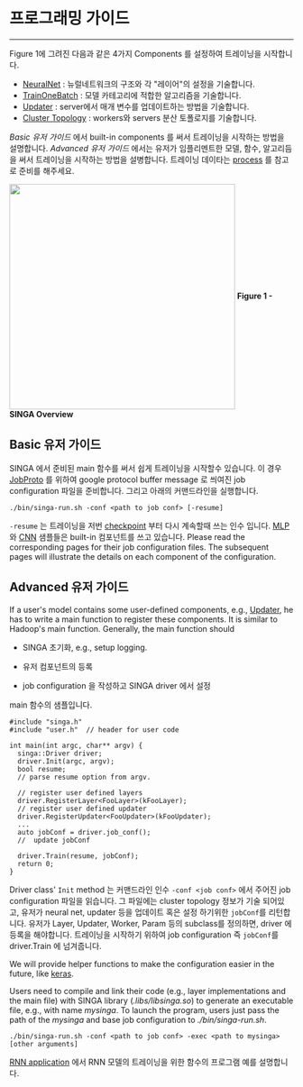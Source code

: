 # 프로그래밍 가이드

---

Figure 1에 그려진 다음과 같은 4가지 Components 를 설정하여 트레이닝을 시작합니다.

  * [NeuralNet](neural-net.html) : 뉴럴네트워크의 구조와 각 "레이어"의 설정을 기술합니다.
  * [TrainOneBatch](train-one-batch.html) : 모델 카테고리에 적합한 알고리즘을 기술합니다.
  * [Updater](updater.html) : server에서 매개 변수를 업데이트하는 방법을 기술합니다.
  * [Cluster Topology](distributed-training.html) : workers와 servers 분산 토폴로지를 기술합니다.

*Basic 유저 가이드* 에서 built-in components 를 써서 트레이닝을 시작하는 방법을 설명합니다. *Advanced 유저 가이드* 에서는 유저가 임플리멘트한 모델, 함수, 알고리듬을 써서 트레이닝을 시작하는 방법을 설병합니다. 트레이닝 데이타는 [process](data.html) 를 참고로 준비를 해주세요.

<img src="../../images/overview.png" align="center" width="400px"/>
<span><strong>Figure 1 - SINGA Overview </strong></span>



## Basic 유저 가이드

SINGA 에서 준비된 main 함수를 써서 쉽게 트레이닝을 시작할수 있습니다.
이 경우 [JobProto](../api/classsinga_1_1JobProto.html) 를 위하여 google protocol buffer message 로 씌여진 job configuration 파일을 준비합니다. 그리고 아래의 커맨드라인을 실행합니다.

    ./bin/singa-run.sh -conf <path to job conf> [-resume]

`-resume` 는 트레이닝을 저번 [checkpoint](checkpoint.html) 부터 다시 계속할때 쓰는 인수 입니다.
[MLP](mlp.html) 와 [CNN](cnn.html) 샘플들은 built-in 컴포넌트를 쓰고 있습니다.
Please read the corresponding pages for their job configuration files. The subsequent pages will illustrate the details on each component of the configuration.

## Advanced 유저 가이드

If a user's model contains some user-defined components, e.g.,
[Updater](updater.html), he has to write a main function to
register these components. It is similar to Hadoop's main function. Generally,
the main function should

* SINGA 초기화, e.g., setup logging.

* 유저 컴포넌트의 등록

* job configuration 을 작성하고 SINGA driver 에서 설정

main 함수의 샘플입니다.

    #include "singa.h"
    #include "user.h"  // header for user code

    int main(int argc, char** argv) {
      singa::Driver driver;
      driver.Init(argc, argv);
      bool resume;
      // parse resume option from argv.

      // register user defined layers
      driver.RegisterLayer<FooLayer>(kFooLayer);
      // register user defined updater
      driver.RegisterUpdater<FooUpdater>(kFooUpdater);
      ...
      auto jobConf = driver.job_conf();
      //  update jobConf

      driver.Train(resume, jobConf);
      return 0;
    }

Driver class' `Init` method 는 커맨드라인 인수 `-conf <job conf>` 에서 주어진 job configuration 파일을 읽습니다. 그 파일에는 cluster topology 정보가 기술 되어있고, 유저가 neural net, updater 등을 업데이트 혹은 설정 하기위한 `jobConf`를 리턴합니다.
유저가 Layer, Updater, Worker, Param 등의 subclass를 정의하면, driver 에 등록을 해야합니다.
트레이닝을 시작하기 위하여 job configuration 즉 `jobConf`를 driver.Train 에 넘겨줍니다.

We will provide helper functions to make the configuration easier in the
future, like [keras](https://github.com/fchollet/keras).

Users need to compile and link their code (e.g., layer implementations and the main
file) with SINGA library (*.libs/libsinga.so*) to generate an
executable file, e.g., with name *mysinga*.  To launch the program, users just pass the
path of the *mysinga* and base job configuration to *./bin/singa-run.sh*.

    ./bin/singa-run.sh -conf <path to job conf> -exec <path to mysinga> [other arguments]

[RNN application](rnn.html) 에서 RNN 모델의 트레이닝을 위한 함수의 프로그램 예를 설명합니다.
